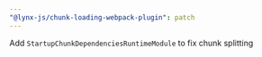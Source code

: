 ```yaml
---
"@lynx-js/chunk-loading-webpack-plugin": patch
---
```


Add `StartupChunkDependenciesRuntimeModule` to fix chunk splitting
